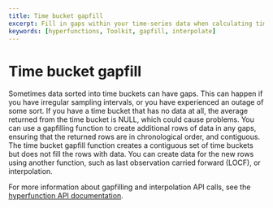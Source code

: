 ```yaml
---
title: Time bucket gapfill
excerpt: Fill in gaps within your time-series data when calculating time buckets
keywords: [hyperfunctions, Toolkit, gapfill, interpolate]
---
```


# Time bucket gapfill
Sometimes data sorted into time buckets can have gaps. This can happen if you
have irregular sampling intervals, or you have experienced an outage of some
sort. If you have a time bucket that has no data at all, the average returned
from the time bucket is NULL, which could cause problems. You can use a
gapfilling function to create additional rows of data in any gaps, ensuring that
the returned rows are in chronological order, and contiguous. The time bucket
gapfill function creates a contiguous set of time buckets but does not fill the
rows with data. You can create data for the new rows using another function,
such as last observation carried forward (LOCF), or interpolation.

For more information about gapfilling and interpolation API calls, see the
[hyperfunction API documentation][hyperfunctions-api-gapfilling].

[hyperfunctions-api-gapfilling]: /api/:currentVersion:/hyperfunctions/gapfilling-interpolation/
